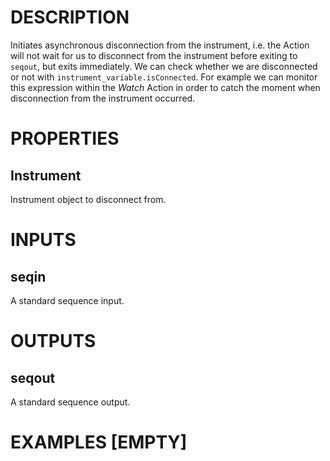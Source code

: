 # DESCRIPTION

Initiates asynchronous disconnection from the instrument, i.e. the Action will not wait for us to disconnect from the instrument before exiting to `seqout`, but exits immediately. We can check whether we are disconnected or not with `instrument_variable.isConnected`. For example we can monitor this expression within the _Watch_ Action in order to catch the moment when disconnection from the instrument occurred.

# PROPERTIES

## Instrument

Instrument object to disconnect from.

# INPUTS

## seqin

A standard sequence input.

# OUTPUTS

## seqout

A standard sequence output.

# EXAMPLES [EMPTY]
